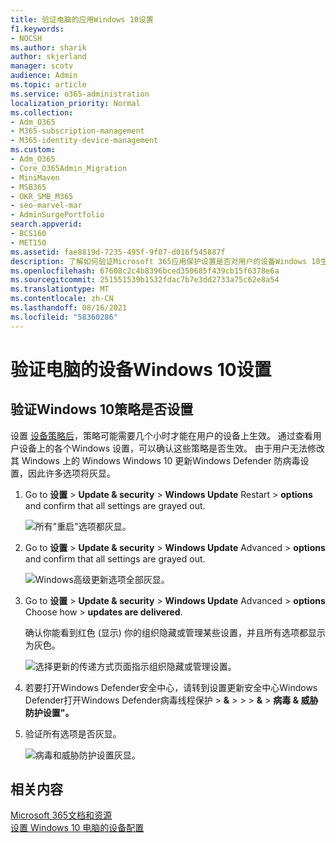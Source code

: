 ```yaml
---
title: 验证电脑的应用Windows 10设置
f1.keywords:
- NOCSH
ms.author: sharik
author: skjerland
manager: scotv
audience: Admin
ms.topic: article
ms.service: o365-administration
localization_priority: Normal
ms.collection:
- Adm_O365
- M365-subscription-management
- M365-identity-device-management
ms.custom:
- Adm_O365
- Core_O365Admin_Migration
- MiniMaven
- MSB365
- OKR_SMB_M365
- seo-marvel-mar
- AdminSurgePortfolio
search.appverid:
- BCS160
- MET150
ms.assetid: fae8819d-7235-495f-9f07-d016f545887f
description: 了解如何验证Microsoft 365应用保护设置是否对用户的设备Windows 10生效。
ms.openlocfilehash: 67608c2c4b8396bced350685f439cb15f6378e6a
ms.sourcegitcommit: 251551539b1532fdac7b7e3dd2733a75c62e8a54
ms.translationtype: MT
ms.contentlocale: zh-CN
ms.lasthandoff: 08/16/2021
ms.locfileid: "58360286"
---
```

# <a name="validate-device-protection-settings-for-windows-10-pcs"></a>验证电脑的设备Windows 10设置

## <a name="verify-that-windows-10-device-policies-are-set"></a>验证Windows 10策略是否设置

设置 [设备策略后](protection-settings-for-windows-10-pcs.md)，策略可能需要几个小时才能在用户的设备上生效。 通过查看用户设备上的各个Windows 设置，可以确认这些策略是否生效。 由于用户无法修改其 Windows 上的 Windows Windows 10 更新Windows Defender 防病毒设置，因此许多选项将灰显。
  
1. Go to **设置** \> **Update &amp; security** \> **Windows Update** Restart \> **options** and confirm that all settings are grayed out. 
    
    ![所有"重启"选项都灰显。](../../media/31308da9-18b0-47c5-bbf6-d5fa6747c376.png)
  
2. Go to **设置** \> **Update &amp; security** \> **Windows Update** Advanced \> **options** and confirm that all settings are grayed out. 
    
    ![Windows高级更新选项全部灰显。](../../media/049cf281-d503-4be9-898b-c0a3286c7fc2.png)
  
3. Go to **设置** \> **Update &amp; security** \> **Windows Update** Advanced \> **options** Choose how \> **updates are delivered**.
    
    确认你能看到红色 (显示) 你的组织隐藏或管理某些设置，并且所有选项都显示为灰色。
    
    ![选择更新的传递方式页面指示组织隐藏或管理设置。](../../media/6b3e37c5-da41-4afd-9983-b4f406216b59.png)
  
4. 若要打开Windows Defender安全中心，请转到设置更新安全中心Windows Defender打开Windows Defender病毒线程保护 \> **&amp;** \>  \>  \> **&amp;** \> **病毒 &amp; 威胁防护设置"。** 
    
5. 验证所有选项是否灰显。 
    
    ![病毒和威胁防护设置灰显。](../../media/9ca68d40-a5d9-49d7-92a4-c581688b5926.png)
  
## <a name="related-content"></a>相关内容

[Microsoft 365文档和资源](./index.yml)\
[设置 Windows 10 电脑的设备配置](protection-settings-for-windows-10-pcs.md)
